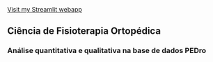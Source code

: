 <style>
  button {
    padding: 20px 40px;
    font-size: 20px;
  }
</style>

<a href="https://bruno-donato-webapp-pedro-webapp-pedro-j8fsah.streamlit.app/" class="custom-button">
  Visit my Streamlit webapp
</a>

## Ciência de Fisioterapia Ortopédica
### Análise quantitativa e qualitativa na base de dados PEDro
